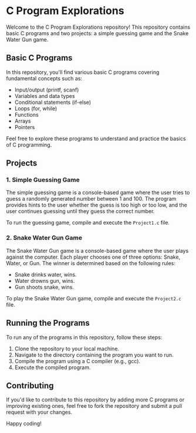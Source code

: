 # C Program Explorations

Welcome to the C Program Explorations repository! This repository contains basic C programs and two projects: a simple guessing game and the Snake Water Gun game.

## Basic C Programs

In this repository, you'll find various basic C programs covering fundamental concepts such as:

- Input/output (printf, scanf)
- Variables and data types
- Conditional statements (if-else)
- Loops (for, while)
- Functions
- Arrays
- Pointers

Feel free to explore these programs to understand and practice the basics of C programming.

## Projects

### 1. Simple Guessing Game

The simple guessing game is a console-based game where the user tries to guess a randomly generated number between 1 and 100. The program provides hints to the user whether the guess is too high or too low, and the user continues guessing until they guess the correct number.

To run the guessing game, compile and execute the `Project1.c` file.

### 2. Snake Water Gun Game

The Snake Water Gun game is a console-based game where the user plays against the computer. Each player chooses one of three options: Snake, Water, or Gun. The winner is determined based on the following rules:
- Snake drinks water, wins.
- Water drowns gun, wins.
- Gun shoots snake, wins.

To play the Snake Water Gun game, compile and execute the `Project2.c` file.

## Running the Programs

To run any of the programs in this repository, follow these steps:
1. Clone the repository to your local machine.
2. Navigate to the directory containing the program you want to run.
3. Compile the program using a C compiler (e.g., gcc).
4. Execute the compiled program.


## Contributing

If you'd like to contribute to this repository by adding more C programs or improving existing ones, feel free to fork the repository and submit a pull request with your changes.

Happy coding!

